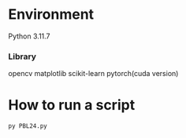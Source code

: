 # Environment
Python 3.11.7

### Library
opencv
matplotlib
scikit-learn
pytorch(cuda version)

# How to run a script
`py PBL24.py`